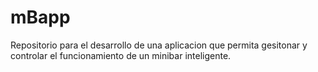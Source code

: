 # mBapp
 Repositorio para el desarrollo de una aplicacion que permita gesitonar y controlar el funcionamiento de un minibar inteligente.
